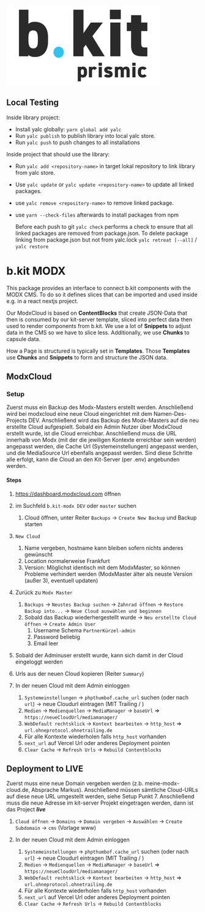 ![b.kit logo](./public/bkit-prismic-logo_small.png)



## Local Testing

Inside library project:

-   Install yalc globally: `yarn global add yalc`
-   Run `yalc publish` to publish library into local yalc store.
-   Run `yalc push` to push changes to all installations

Inside project that should use the library:

-   Run `yalc add <repository-name>` in target lokal repository to link library from yalc store.
-   Use `yalc update` or `yalc update <repository-name>` to update all linked packages.
-   use `yalc remove <repository-name>` to remove linked package.
-   use `yarn --check-files` afterwards to install packages from npm

    Before each push to git `yalc check` performs a check to ensure that all linked packages are removed from package.json. To delete package linking from package.json but not from yalc.lock `yalc retreat [--all]` / `yalc restore`




# b.kit MODX

This package provides an interface to connect b.kit components with the MODX CMS. To do so it defines slices that can be imported and used inside e.g. in a react nextjs project.

Our ModxCloud is based on **ContentBlocks** that create JSON-Data that then is consumed by our kit-server template, sliced into perfect data then used to render components from b.kit. We use a lot of **Snippets** to adjust data in the CMS so we have to slice less. Additionally, we use **Chunks** to capsule data.

How a Page is structured is typically set in **Templates**. Those **Templates** use **Chunks** and **Snippets** to form and structure the JSON data.

## ModxCloud
### Setup

Zuerst muss ein Backup des Modx-Masters erstellt werden. Anschließend wird bei modxcloud eine neue Cloud eingerichtet mit dem Namen-Des-Projects DEV. Anschließend wird das Backup des Modx-Masters auf die neu erstellte Cloud aufgespielt. Sobald ein Admin Nutzer über ModxCloud erstellt wurde, ist die Cloud erreichbar.
Anschließend muss die URL innerhalb von Modx (mit der die jewiligen Kontexte erreichbar sein werden) angepasst werden, die Cache Url (Systemeinstellungen) angepasst werden, und die MediaSource Url ebenfalls angepasst werden. Sind diese Schritte alle erfolgt, kann die Cloud an den Kit-Server (per .env) angebunden werden.

#### Steps
1. https://dashboard.modxcloud.com öffnen

2. im Suchfeld `b.kit-modx DEV` oder `master` suchen
   1. Cloud öffnen, unter Reiter `Backups` -> `Create New Backup` und Backup starten

3. `New Cloud`
   1. Name vergeben, hostname kann bleiben sofern nichts anderes gewünscht
   2. Location normalerweise Frankfurt
   3. Version: Möglichst identisch mit dem ModxMaster, so können Probleme verhindert werden (ModxMaster älter als neuste Version (außer 3), eventuell updaten)

4. Zurück zu `Modx Master`
   1. `Backups` -> `Neustes Backup suchen` -> `Zahnrad öffnen` -> `Restore Backup into...` -> `Neue Cloud auswählen und beginnen`
   2. Sobald das Backup wiederhergestellt wurde -> `Neu erstellte Cloud öffnen` -> `Create Admin User`
      1. Username Schema `PartnerKürzel-admin`
      2. Password beliebig
      3. Email leer

5. Sobald der Adminuser erstellt wurde, kann sich damit in der Cloud eingeloggt werden

6. Urls aus der neuen Cloud kopieren (Reiter `Summary`)

7. In der neuen Cloud mit dem Admin einloggen
   1. `Systemeinstellungen` -> `phpthumbof.cache_url` suchen (oder nach `url`) -> neue Cloudurl eintragen (MIT Trailing / )
   2. `Medien` -> `Medienquellen` -> `MediaManager` -> `baseUrl` => `https://neueCloudUrl/mediamanager/`
   3. `WebDefault rechtsklick` -> `Kontext bearbeiten` -> `http_host` => `url.ohneprotocol.ohnetrailing.de`
   4. Für alle Kontexte wiederholen falls `http_host` vorhanden
   5. `next_url` auf Vercel Url oder anderes Deployment pointen
   6. `Clear Cache` -> `Refresh Urls` -> `Rebuild Contentblocks`


## Deployment to LIVE
Zuerst muss eine neue Domain vergeben werden (z.b. meine-modx-cloud.de, Absprache Markus). Anschließend müssen sämtliche Cloud-URLs auf diese neue URL umgestellt werden, siehe Setup Punkt 7. Anschließend muss die neue Adresse im kit-server Projekt eingetragen werden, dann ist das Project ***live***

1. `Cloud öffnen` -> `Domains` -> `Domain vergeben` -> `Auswählen` -> `Create Subdomain` -> `cms` (Vorlage www)

2. In der neuen Cloud mit dem Admin einloggen
   1. `Systemeinstellungen` -> `phpthumbof.cache_url` suchen (oder nach `url`) -> neue Cloudurl eintragen (MIT Trailing / )
   2. `Medien` -> `Medienquellen` -> `MediaManager` -> `baseUrl` => `https://neueCloudUrl/mediamanager/`
   3. `WebDefault rechtsklick` -> `Kontext bearbeiten` -> `http_host` => `url.ohneprotocol.ohnetrailing.de`
   4. Für alle Kontexte wiederholen falls `http_host` vorhanden
   5. `next_url` auf Vercel Url oder anderes Deployment pointen
   6. `Clear Cache` -> `Refresh Urls` -> `Rebuild Contentblocks`




